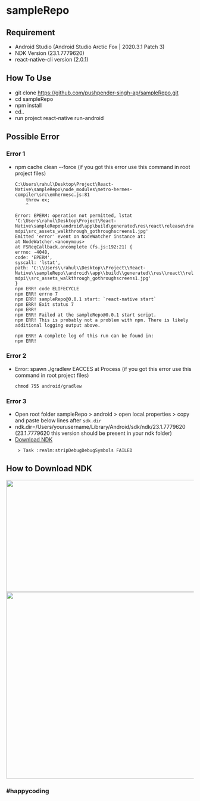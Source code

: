 # sampleRepo

## Requirement
  - Android Studio (Android Studio Arctic Fox | 2020.3.1 Patch 3)
  - NDK Version (23.1.7779620)
  - react-native-cli version (2.0.1)

## How To Use
  - git clone https://github.com/pushpender-singh-ap/sampleRepo.git
  - cd sampleRepo
  - npm install
  - cd..
  - run project react-native run-android

  
## Possible Error
  
  ### Error 1
   - npm cache clean --force (if you got this error use this command in root project files)
      ```
      C:\Users\rahul\Desktop\Project\React-Native\sampleRepo\node_modules\metro-hermes-compiler\src\emhermesc.js:81
          throw ex;
          ^

      Error: EPERM: operation not permitted, lstat 'C:\Users\rahul\Desktop\Project\React-Native\sampleRepo\android\app\build\generated\res\react\release\drawable-       mdpi\src_assets_walkthrough_gothroughscreens1.jpg'
      Emitted 'error' event on NodeWatcher instance at:
      at NodeWatcher.<anonymous>
     at FSReqCallback.oncomplete (fs.js:192:21) {
     errno: -4048,
     code: 'EPERM',
     syscall: 'lstat',
     path: 'C:\\Users\\rahul\\Desktop\\Project\\React-Native\\sampleRepo\\android\\app\\build\\generated\\res\\react\\release\\drawable-                 mdpi\\src_assets_walkthrough_gothroughscreens1.jpg'
     }
     npm ERR! code ELIFECYCLE
     npm ERR! errno 7
     npm ERR! sampleRepo@0.0.1 start: `react-native start`
     npm ERR! Exit status 7
     npm ERR!
     npm ERR! Failed at the sampleRepo@0.0.1 start script.
     npm ERR! This is probably not a problem with npm. There is likely additional logging output above.

     npm ERR! A complete log of this run can be found in:
     npm ERR!
     ```
   
  ### Error 2
   - Error: spawn ./gradlew EACCES at Process (if you got this error use this command in root project files)
      ```
      chmod 755 android/gradlew
      ```
  
  ### Error 3
   - Open root folder sampleRepo > android > open local.properties > copy and paste below lines after `sdk.dir`
   - ndk.dir=/Users/yourusername/Library/Android/sdk/ndk/23.1.7779620 (23.1.7779620 this version should be present in your ndk folder)
   - [Download NDK](https://github.com/pushpender-singh-ap/sampleRepo#how-to-download-ndk)
     ```
      > Task :realm:stripDebugDebugSymbols FAILED
     ```
     
## How to Download NDK
  <a href="url"><img src="https://user-images.githubusercontent.com/73298854/130235971-e78d1c54-d2b9-4417-b592-4bd946cc8cc5.png" height="300" width="600" ></a>
  <a href="url"><img src="https://user-images.githubusercontent.com/73298854/140639926-55dc2126-1416-41c8-a0dd-ba1f4f2b72b2.png" height="500" width="700" ></a>
  
### #happycoding
